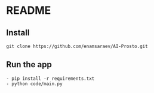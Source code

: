 # README

## Install

    git clone https://github.com/enamsaraev/AI-Prosto.git


## Run the app

    - pip install -r requirements.txt
    - python code/main.py
